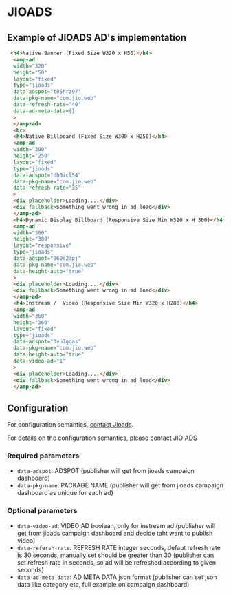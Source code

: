 # JIOADS

## Example of JIOADS AD's implementation

```html
 <h4>Native Banner (Fixed Size W320 x H50)</h4>
  <amp-ad
  width="320"
  height="50"
  layout="fixed"
  type="jioads"
  data-adspot="t85hrz97"
  data-pkg-name="com.jio.web"
  data-refresh-rate="40"
  data-ad-meta-data={}
  >
  </amp-ad>
  <br>
  <h4>Native Billboard (Fixed Size W300 x H250)</h4>
  <amp-ad
  width="300"
  height="250"
  layout="fixed"
  type="jioads"
  data-adspot="dh0icl54"
  data-pkg-name="com.jio.web"
  data-refresh-rate="35"
  >
  <div placeholder>Loading....</div>
  <div fallback>Something went wrong in ad load</div>
  </amp-ad>
  <h4>Dynamic Display Billboard (Responsive Size Min W320 x H 300)</h4>
  <amp-ad
  width="360"
  height="300"
  layout="responsive"
  type="jioads"
  data-adspot="960s2apj"
  data-pkg-name="com.jio.web"
  data-height-auto="true"
  >
  <div placeholder>Loading....</div>
  <div fallback>Something went wrong in ad load</div>
  </amp-ad>
  <h4>Instream /  Video (Responsive Size Min W320 x H280)</h4>
  <amp-ad
  width="360"
  height="360"
  layout="fixed"
  type="jioads"
  data-adspot="3vu7gqas"
  data-pkg-name="com.jio.web"
  data-height-auto="true"
  data-video-ad="1"
  >
  <div placeholder>Loading....</div>
  <div fallback>Something went wrong in ad load</div>
  </amp-ad>
```
## Configuration

For configuration semantics, [contact Jioads](https://jioads.jio.com).

For details on the configuration semantics, please contact JIO ADS

### Required parameters

-   `data-adspot`: ADSPOT (publisher will get from jioads campaign dashboard)
-   `data-pkg-name`: PACKAGE NAME (publisher will get from jioads campaign dashboard as unique for each ad)

### Optional parameters
-   `data-video-ad`: VIDEO AD boolean, only for instream ad (publisher will get from jioads campaign dashboard and decide taht want to publish video)
-   `data-refersh-rate`: REFRESH RATE integer seconds, defaut refresh rate is 30 seconds, manually set should be greater than 30 (publisher can set refresh rate in seconds, so ad will be refreshed according to given seconds)
-   `data-ad-meta-data`: AD META DATA json format (publisher can set json data like category etc, full example on campaign dashboard)